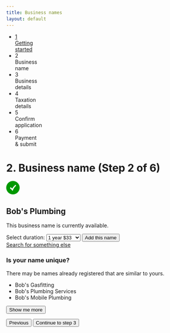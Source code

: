 ```yaml
---
title: Business names
layout: default
---
```

<div class="progress-container">
	<div class="progress-bar">
		<span id="progress-percent" style="width: 23%"></span>
	</div><!-- meter -->
	<ul class="section-nav">
		<li class="done"><a href="entitlement.html"><span>1</span><br>Getting<br> started</a></li>
		<li class="active"><span>2</span><br>Business<br> name</li>
		<li><span>3</span><br>Business<br> details</li>
		<li><span>4</span><br>Taxation<br>details</li>
		<li><span>5</span><br>Confirm<br> application</li>
		<li><span>6</span><br>Payment<br> &amp; submit</li>
	</ul>
</div><!-- progress-container -->
<h1 id="heading" tabindex="-1">2. Business name <span>(Step 2 of 6)</span></h1>

<div class="result-container">
	<div class="result-row">
		<div class="result-cell cell-icon">
			<img src="img/ico-tick-green.png" alt="Success" />
		</div>
		<div class="result-cell cell-detail">
			<h2>Bob's Plumbing</h2>
			<p>This business name is currently available.</p>
		</div>
		<div class="result-cell cell-action">
			<label class="visuallyhidden" for="registration-duration">Select duration:</label>
			<select class="registration-duration" id="registration-duration">
				<option value="1" selected="selected">1 year $33</option>
				<option value="2">3 years $78</option>
			</select>
			<button type="button" class="btn btn-default btn-inline" onclick="location.href='business-names-02.html'">Add this name</button> <br /><a href="business-names.html" class="smaller">Search for something else</a>
		</div>
	</div><!-- result-row -->
</div><!-- result-container -->

<div id="similar-names" class="tip">
	<div id="small-list">
		<h3>Is your name unique?</h3>
		<p>There may be names already registered that are similar to yours.</p>
		<ul>
			<li>Bob's Gasfitting</li>
			<li>Bob's Plumbing Services</li>
			<li>Bob's Mobile Plumbing</li>
		</ul>
		<p><button type="button" id="trigger" class="btn btn-small hide-me">Show me more</button></p>
		<!-- p class="hide-me">Show me <a id="trigger" href="#" onclick="return false;">the rest</a>.</p -->
		<div id="the-rest" style="margin-top: -1em; display: none;">
			<ul>
				<li>Bob's Gasfitting</li>
				<li>Bob's Plumbing Services</li>
				<li>Bob's Mobile Plumbing</li>
				<li>Bob's Gasfitting</li>
				<li>Bob's Plumbing Services</li>
				<li>Bob's Mobile Plumbing</li>
				<li>Bob's Gasfitting</li>
				<li>Bob's Plumbing Services</li>
				<li>Bob's Mobile Plumbing</li>
				<li>Bob's Gasfitting</li>
				<li>Bob's Plumbing Services</li>
				<li>Bob's Mobile Plumbing</li>
			</ul>
			<p><button id="hide-names" class="btn btn-small" type="button">Hide similar names</button></p>
			<!-- p><a id="hide-names" href="#">Hide</a> similar names</p -->
		</div>
	</div>
</div><!-- tip -->

<div class="controls-container">
	<div class="controls-content">
		<button type="button" class="btn previous" onclick="location.href = 'business-names.html'">Previous</button>
		<button type="button" id="btnContinue" class="btn btn-default" onclick="location.href='business-details.html'">Continue to step 3</button>
	</div><!-- controls-content -->
</div><!-- controls-container -->
   
<div class="saveforlater" id="saveForLater"></div>
<div class="applicationoptions" id="applicationOptions"></div>

<script src="scripts/jquery-1.11.3.min.js"></script>
<script src="scripts/jquery.collapse.js"></script>
<script src="scripts/jquery-toggleslide.js"></script>
<script src="scripts/functions.js"></script>
<script src="scripts/jquery-accessibleMegaMenu.js"></script>

<script type="text/javascript">
	/* Drop down settings menu */
	$("nav").accessibleMegaMenu({
		/* prefix for generated unique id attributes, which are required to indicate aria-owns, aria-controls and aria-labelledby */
		uuidPrefix: "accessible-megamenu",
		/* css class used to define the megamenu styling */
		menuClass: "nav-menu",
		/* css class for a top-level navigation item in the megamenu */
		topNavItemClass: "nav-item",
		/* css class for a megamenu panel */
		panelClass: "sub-nav",
		/* css class for a group of items within a megamenu panel */
		panelGroupClass: "sub-nav-group",
		/* css class for the hover state */
		hoverClass: "hover",
		/* css class for the focus state */
		focusClass: "focus",
		/* css class for the open state */
		openClass: "open"
	});
	$(document).ready(function () {
		initSaveForLater();
		initApplicationOptions();
	});

	$('#trigger').click(function () {
		$('.hide-me').fadeOut('fast', function () { $('#the-rest').fadeIn('fast'); });
		return false;
	});

	$('#hide-names').click(function () {
		$('#similar-names').hide('fast');
		return false;
	});
</script>
